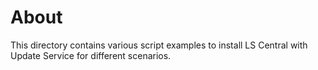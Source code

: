 # About
This directory contains various script examples to install LS Central with Update Service for different scenarios.